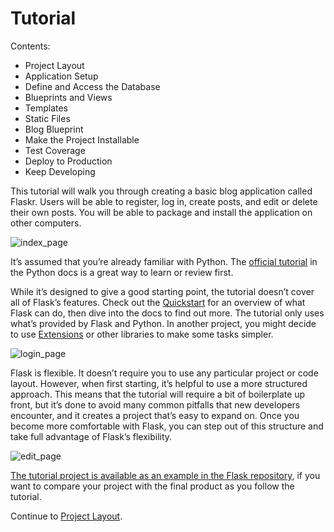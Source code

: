 # Tutorial

Contents:

- Project Layout
- Application Setup
- Define and Access the Database
- Blueprints and Views
- Templates
- Static Files
- Blog Blueprint
- Make the Project Installable
- Test Coverage
- Deploy to Production
- Keep Developing

This tutorial will walk you through creating a basic blog application called Flaskr. Users will be able to register, log in, create posts, and edit or delete their own posts. You will be able to package and install the application on other computers.

![index_page](/flask/ndex_page.png)

It’s assumed that you’re already familiar with Python. The [official tutorial](https://docs.python.org/3/tutorial/) in the Python docs is a great way to learn or review first.

While it’s designed to give a good starting point, the tutorial doesn’t cover all of Flask’s features. Check out the [Quickstart](https://flask.palletsprojects.com/en/2.3.x/quickstart/) for an overview of what Flask can do, then dive into the docs to find out more. The tutorial only uses what’s provided by Flask and Python. In another project, you might decide to use [Extensions](https://flask.palletsprojects.com/en/2.3.x/extensions/) or other libraries to make some tasks simpler.

![login_page](/flask/login_page.png)

Flask is flexible. It doesn’t require you to use any particular project or code layout. However, when first starting, it’s helpful to use a more structured approach. This means that the tutorial will require a bit of boilerplate up front, but it’s done to avoid many common pitfalls that new developers encounter, and it creates a project that’s easy to expand on. Once you become more comfortable with Flask, you can step out of this structure and take full advantage of Flask’s flexibility.

![edit_page](/flask/edit_page.png)

[The tutorial project is available as an example in the Flask repository](https://github.com/pallets/flask/tree/main/examples/tutorial), if you want to compare your project with the final product as you follow the tutorial.

Continue to [Project Layout](https://flask.palletsprojects.com/en/2.3.x/tutorial/layout/).
